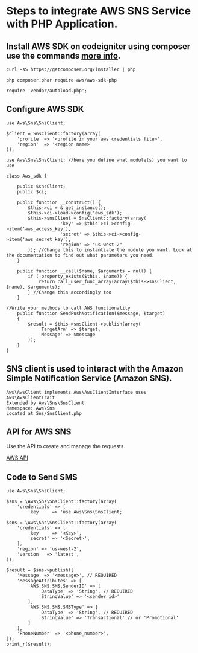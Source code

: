 # Steps to integrate AWS SNS Service with PHP Application.

## Install AWS SDK on codeigniter using composer use the commands [more info](https://docs.aws.amazon.com/aws-sdk-php/v3/guide/getting-started/installation.html).
 ```
 curl -sS https://getcomposer.org/installer | php
 ```
 ```
 php composer.phar require aws/aws-sdk-php
 ```
```
require 'vendor/autoload.php';
```

## Configure AWS SDK

```
use Aws\Sns\SnsClient;

$client = SnsClient::factory(array(
    'profile' => '<profile in your aws credentials file>',
    'region'  => '<region name>'
));
```

```
use Aws\Sns\SnsClient; //here you define what module(s) you want to use

class Aws_sdk {

    public $snsClient;
    public $ci;

    public function __construct() {
        $this->ci = & get_instance();
        $this->ci->load->config('aws_sdk');
        $this->snsClient = SnsClient::factory(array(
                    'key' => $this->ci->config->item('aws_access_key'),
                    'secret' => $this->ci->config->item('aws_secret_key'),
                    'region' => "us-west-2"
        )); //Change this to instantiate the module you want. Look at the documentation to find out what parameters you need. 
    }

    public function __call($name, $arguments = null) {
        if (!property_exists($this, $name)) {
            return call_user_func_array(array($this->snsClient, $name), $arguments);
        } //Change this accordingly too
    }

//Write your methods to call AWS functionality
    public function SendPushNotification($message, $target)
    {
        $result = $this->snsClient->publish(array(
            'TargetArn' => $target,
            'Message' => $message
        ));
    }
}
```

## SNS client is used to interact with the Amazon Simple Notification Service (Amazon SNS).

```
Aws\AwsClient implements Aws\AwsClientInterface uses Aws\AwsClientTrait
Extended by Aws\Sns\SnsClient
Namespace: Aws\Sns
Located at Sns/SnsClient.php
```

## API for AWS SNS

Use the API to create and manage the requests.

[AWS API](https://docs.aws.amazon.com/aws-sdk-php/v3/api/api-sns-2010-03-31.html#createtopic)

## Code to Send SMS

```
use Aws\Sns\SnsClient;

$sns = \Aws\Sns\SnsClient::factory(array(
    'credentials' => [
        'key'    => 'use Aws\Sns\SnsClient;

$sns = \Aws\Sns\SnsClient::factory(array(
    'credentials' => [
        'key'    => '<Key>',
        'secret' => '<Secret>',
    ],
    'region' => 'us-west-2',
    'version'  => 'latest',
));

$result = $sns->publish([
    'Message' => '<message>', // REQUIRED
    'MessageAttributes' => [
        'AWS.SNS.SMS.SenderID' => [
            'DataType' => 'String', // REQUIRED
            'StringValue' => '<sender_id>'
        ],
        'AWS.SNS.SMS.SMSType' => [
            'DataType' => 'String', // REQUIRED
            'StringValue' => 'Transactional' // or 'Promotional'
        ]
    ],
    'PhoneNumber' => '<phone_number>',
]);
print_r($result);
```